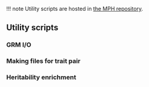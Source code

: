 !!! note Utility scripts are hosted in [the MPH repository](https://github.com/jiang18/mph/tree/main/util).

## Utility scripts

### GRM I/O


### Making files for trait pair


### Heritability enrichment

